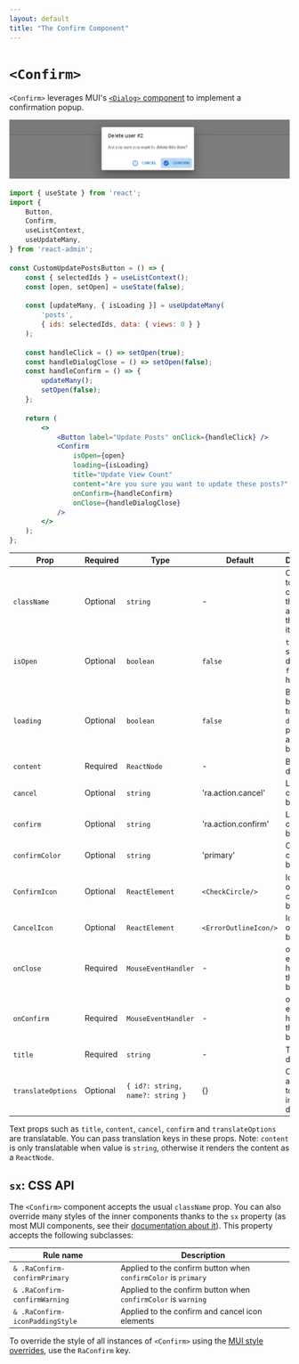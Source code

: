 ```yaml
---
layout: default
title: "The Confirm Component"
---
```


# `<Confirm>`

`<Confirm>` leverages MUI's [`<Dialog>` component](https://mui.com/components/dialogs) to implement a confirmation popup.

![Confirm dialog](./img/confirm-dialog.png)

```jsx
import { useState } from 'react';
import {
    Button,
    Confirm,
    useListContext,
    useUpdateMany,
} from 'react-admin';

const CustomUpdatePostsButton = () => {
    const { selectedIds } = useListContext();
    const [open, setOpen] = useState(false);

    const [updateMany, { isLoading }] = useUpdateMany(
        'posts',
        { ids: selectedIds, data: { views: 0 } }
    );

    const handleClick = () => setOpen(true);
    const handleDialogClose = () => setOpen(false);
    const handleConfirm = () => {
        updateMany();
        setOpen(false);
    };

    return (
        <>
            <Button label="Update Posts" onClick={handleClick} />
            <Confirm
                isOpen={open}
                loading={isLoading}
                title="Update View Count"
                content="Are you sure you want to update these posts?"
                onConfirm={handleConfirm}
                onClose={handleDialogClose}
            />
        </>
    );
};
```

| Prop               | Required | Type                             | Default               | Description                                                        |
|--------------------|----------|----------------------------------|-----------------------|--------------------------------------------------------------------|
| `className`        | Optional | `string`                         | -                     | Class name to customize the look and feel of the dialog itself     |
| `isOpen`           | Optional | `boolean`                        | `false`               | `true` to show the dialog, `false` to hide it                      |
| `loading`          | Optional | `boolean`                        | `false`               | Boolean to be applied to the `disabled` prop of the action buttons |
| `content`          | Required | `ReactNode`                      | -                     | Body of the dialog                                                 |
| `cancel`           | Optional | `string`                         | 'ra.action.cancel'    | Label of the close button                                          |
| `confirm`          | Optional | `string`                         | 'ra.action.confirm'   | Label of the confirm button                                        |
| `confirmColor`     | Optional | `string`                         | 'primary'             | Color of the confirm button                                        |
| `ConfirmIcon`      | Optional | `ReactElement`                   | `<CheckCircle/>`      | Icon elemnt of the confirm button                                  |
| `CancelIcon`       | Optional | `ReactElement`                   | `<ErrorOutlineIcon/>` | Icon elemnt of the close button                                    |
| `onClose`          | Required | `MouseEventHandler`              | -                     | onClick event handler of the cancel button                         |
| `onConfirm`        | Required | `MouseEventHandler`              | -                     | onClick event handler of the confirm button                        |
| `title`            | Required | `string`                         | -                     | Title of the dialog                                                |
| `translateOptions` | Optional | `{ id?: string, name?: string }` | {}                    | Custom id and name to be used in the dialog title                  |

Text props such as `title`, `content`, `cancel`, `confirm` and `translateOptions` are translatable. You can pass translation keys in these props. Note: `content` is only translatable when value is `string`, otherwise it renders the content as a `ReactNode`.

## `sx`: CSS API

The `<Confirm>` component accepts the usual `className` prop. You can also override many styles of the inner components thanks to the `sx` property (as most MUI components, see their [documentation about it](https://mui.com/customization/how-to-customize/#overriding-nested-component-styles)). This property accepts the following subclasses:

| Rule name                       | Description                                                    |
|---------------------------------|----------------------------------------------------------------|
| `& .RaConfirm-confirmPrimary`   | Applied to the confirm button when `confirmColor` is `primary` |
| `& .RaConfirm-confirmWarning`   | Applied to the confirm button when `confirmColor` is `warning` |
| `& .RaConfirm-iconPaddingStyle` | Applied to the confirm and cancel icon elements                |

To override the style of all instances of `<Confirm>` using the [MUI style overrides](https://mui.com/customization/globals/#css), use the `RaConfirm` key.

